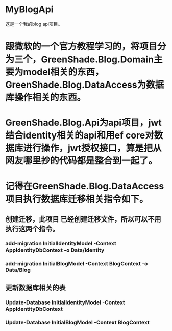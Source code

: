 # MyBlogApi
这是一个我的blog api项目。
# 跟微软的一个官方教程学习的，将项目分为三个，GreenShade.Blog.Domain主要为model相关的东西，GreenShade.Blog.DataAccess为数据库操作相关的东西。
# GreenShade.Blog.Api为api项目，jwt结合identity相关的api和用ef core对数据库进行操作，jwt授权接口，算是把从网友哪里抄的代码都是整合到一起了。
# 记得在GreenShade.Blog.DataAccess项目执行数据库迁移相关指令如下。

## 创建迁移，此项目 已经创建迁移文件，所以可以不用执行这两个指令。
### add-migration InitialIdentityModel -Context AppIdentityDbContext -o Data/Identity  
### add-migration InitialBlogModel -Context BlogContext -o Data/Blog


## 更新数据库相关的表
### Update-Database InitialIdentityModel -Context AppIdentityDbContext
### Update-Database InitialBlogModel -Context BlogContext
